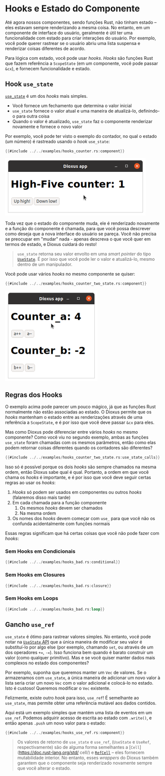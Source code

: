 # Hooks e Estado do Componente

Até agora nossos componentes, sendo funções Rust, não tinham estado – eles estavam sempre renderizando a mesma coisa. No entanto, em um componente de interface do usuário, geralmente é útil ter uma funcionalidade com estado para criar interações do usuário. Por exemplo, você pode querer rastrear se o usuário abriu uma lista suspensa e renderizar coisas diferentes de acordo.

Para lógica com estado, você pode usar _hooks_. _Hooks_ são funções Rust que fazem referência a `ScopeState` (em um componente, você pode passar `&cx`), e fornecem funcionalidade e estado.

## Hook `use_state`

[`use_state`](https://docs.rs/dioxus/latest/dioxus/hooks/fn.use_state.html) é um dos _hooks_ mais simples.

- Você fornece um fechamento que determina o valor inicial
- `use_state` fornece o valor atual e uma maneira de atualizá-lo, definindo-o para outra coisa
- Quando o valor é atualizado, `use_state` faz o componente renderizar novamente e fornece o novo valor

Por exemplo, você pode ter visto o exemplo do contador, no qual o estado (um número) é rastreado usando o _hook_ `use_state`:

```rust
{{#include ../../examples/hooks_counter.rs:component}}
```

![Screenshot: counter app](./images/counter.png)

Toda vez que o estado do componente muda, ele é renderizado novamente e a função do componente é chamada, para que você possa descrever como deseja que a nova interface do usuário se pareça. Você não precisa se preocupar em "mudar" nada - apenas descreva o que você quer em termos de estado, e Dioxus cuidará do resto!

> `use_state` retorna seu valor envolto em uma _smart pointer_ do tipo [`UseState`](https://docs.rs/dioxus/latest/dioxus/hooks/struct.UseState.html). É por isso que você pode ler o valor e atualizá-lo, mesmo dentro de um manipulador.

Você pode usar vários _hooks_ no mesmo componente se quiser:

```rust
{{#include ../../examples/hooks_counter_two_state.rs:component}}
```

![Screenshot: app with two counters](./images/counter_two_state.png)

## Regras dos Hooks

O exemplo acima pode parecer um pouco mágico, já que as funções Rust normalmente não estão associadas ao estado. O Dioxus permite que os _hooks_ mantenham o estado entre as renderizações através de uma referência a `ScopeState`, e é por isso que você deve passar `&cx` para eles.

Mas como Dioxus pode diferenciar entre vários _hooks_ no mesmo componente? Como você viu no segundo exemplo, ambas as funções `use_state` foram chamadas com os mesmos parâmetros, então como elas podem retornar coisas diferentes quando os contadores são diferentes?

```rust
{{#include ../../examples/hooks_counter_two_state.rs:use_state_calls}}
```

Isso só é possível porque os dois _hooks_ são sempre chamados na mesma ordem, então Dioxus sabe qual é qual. Portanto, a ordem em que você chama os _hooks_ é importante, e é por isso que você deve seguir certas regras ao usar os _hooks_:

1. _Hooks_ só podem ser usados em componentes ou outros _hooks_ (falaremos disso mais tarde)
2. Em cada chamada para a função componente
   1. Os mesmos _hooks_ devem ser chamados
   2. Na mesma ordem
3. Os nomes dos _hooks_ devem começar com `use_` para que você não os confunda acidentalmente com funções normais

Essas regras significam que há certas coisas que você não pode fazer com _hooks_:

### Sem Hooks em Condicionais

```rust
{{#include ../../examples/hooks_bad.rs:conditional}}
```

### Sem Hooks em Closures

```rust
{{#include ../../examples/hooks_bad.rs:closure}}
```

### Sem Hooks em Loops

```rust
{{#include ../../examples/hooks_bad.rs:loop}}
```

## Gancho `use_ref`

`use_state` é ótimo para rastrear valores simples. No entanto, você pode notar na [`UseState` API](https://docs.rs/dioxus/latest/dioxus/hooks/struct.UseState.html) que a única maneira de modificar seu valor é substituí-lo por algo else (por exemplo, chamando `set`, ou através de um dos operadores `+=`, `-=`). Isso funciona bem quando é barato construir um valor (como qualquer primitivo). Mas e se você quiser manter dados mais complexos no estado dos componentes?

Por exemplo, suponha que queremos manter um `Vec` de valores. Se o armazenamos com `use_state`, a única maneira de adicionar um novo valor à lista seria criar um novo `Vec` com o valor adicional e colocá-lo no estado. Isto é custoso! Queremos modificar o `Vec` existente.

Felizmente, existe outro _hook_ para isso, `use_ref`! É semelhante ao `use_state`, mas permite obter uma referência mutável aos dados contidos.

Aqui está um exemplo simples que mantém uma lista de eventos em um `use_ref`. Podemos adquirir acesso de escrita ao estado com `.write()`, e então apenas `.push` um novo valor para o estado:

```rust
{{#include ../../examples/hooks_use_ref.rs:component}}
```

> Os valores de retorno de `use_state` e `use_ref`, (`UseState` e `UseRef`, respectivamente) são de alguma forma semelhantes a [`Cell`](https://doc.rust-lang.org/std/ cell/) e [`RefCell`](https://doc.rust-lang.org/std/cell/struct.RefCell.html) – eles fornecem mutabilidade interior. No entanto, esses _wrappers_ do Dioxus também garantem que o componente seja renderizado novamente sempre que você alterar o estado.
